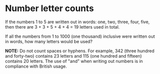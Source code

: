 # Number letter counts
If the numbers 1 to 5 are written out in words: one, two, three, four, five, then there are 3 + 3 + 5 + 4 + 4 = 19
letters used in total.

If all the numbers from 1 to 1000 (one thousand) inclusive were written out in words, how many letters would be used?

**NOTE:** Do not count spaces or hyphens. For example, 342 (three hundred and forty-two) contains 23 letters and 115
(one hundred and fifteen) contains 20 letters. The use of "and" when writing out numbers is in compliance with British
usage.
